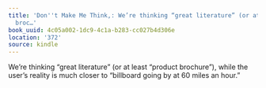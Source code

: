 ```yaml
---
title: 'Don''t Make Me Think,: We’re thinking “great literature” (or at least “product
  broc…'
book_uuid: 4c05a002-1dc9-4c1a-b283-cc027b4d306e
location: '372'
source: kindle
---
```


We’re thinking “great literature” (or at least “product brochure”), while the user’s reality is much closer to “billboard going by at 60 miles an hour.”